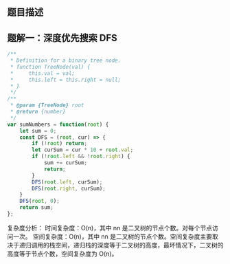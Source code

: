 ## 题目描述


## 题解一：深度优先搜索 DFS

```js
/**
 * Definition for a binary tree node.
 * function TreeNode(val) {
 *     this.val = val;
 *     this.left = this.right = null;
 * }
 */
/**
 * @param {TreeNode} root
 * @return {number}
 */
var sumNumbers = function(root) {
    let sum = 0;
    const DFS = (root, cur) => {
        if (!root) return;
        let curSum = cur * 10 + root.val;
        if (!root.left && !root.right) {
            sum += curSum;
            return;
        }
        DFS(root.left, curSum);
        DFS(root.right, curSum);
    }
    DFS(root, 0);
    return sum;
};
```

复杂度分析：
时间复杂度：O(n)，其中 nn 是二叉树的节点个数。对每个节点访问一次。
空间复杂度：O(n)，其中 nn 是二叉树的节点个数。空间复杂度主要取决于递归调用的栈空间，递归栈的深度等于二叉树的高度，最坏情况下，二叉树的高度等于节点个数，空间复杂度为 O(n)。


